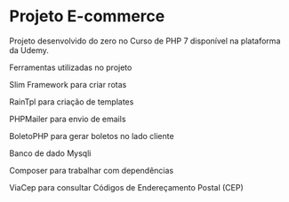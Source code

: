 # Projeto E-commerce


Projeto desenvolvido do zero no Curso de PHP 7 disponível na plataforma da Udemy.


Ferramentas utilizadas no projeto

<p>Slim Framework para criar rotas</p>
<p>RainTpl para criação de templates</p>
<p>PHPMailer para envio  de emails</p>
<p>BoletoPHP para gerar boletos no lado cliente </p>
<p>Banco de dado Mysqli</p>
<p>Composer para trabalhar com dependências</p>
<p>ViaCep para consultar Códigos de Endereçamento Postal (CEP)</p>


